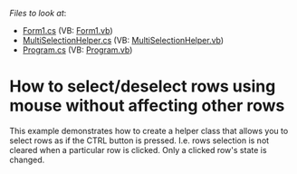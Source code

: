 <!-- default file list -->
*Files to look at*:

* [Form1.cs](./CS/Form1.cs) (VB: [Form1.vb](./VB/Form1.vb))
* [MultiSelectionHelper.cs](./CS/MultiSelectionHelper.cs) (VB: [MultiSelectionHelper.vb](./VB/MultiSelectionHelper.vb))
* [Program.cs](./CS/Program.cs) (VB: [Program.vb](./VB/Program.vb))
<!-- default file list end -->
# How to select/deselect rows using mouse without affecting other rows


<p>This example demonstrates how to create a helper class that allows you to select rows as if the CTRL button is pressed. I.e. rows selection is not cleared when a particular row is clicked. Only a clicked row's state is changed.</p>

<br/>


